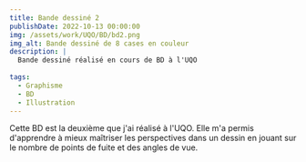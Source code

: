 ```yaml
---
title: Bande dessiné 2
publishDate: 2022-10-13 00:00:00
img: /assets/work/UQO/BD/bd2.png
img_alt: Bande dessiné de 8 cases en couleur
description: |
  Bande dessiné réalisé en cours de BD à l'UQO
  
tags:
  - Graphisme
  - BD
  - Illustration
---
```


Cette BD est la deuxième que j'ai réalisé à l'UQO. Elle m'a permis d'apprendre à mieux maîtriser les perspectives dans un dessin en jouant sur le nombre de points de fuite et des angles de vue.